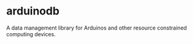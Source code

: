 arduinodb
=========

A data management library for Arduinos and other resource constrained
computing devices.
